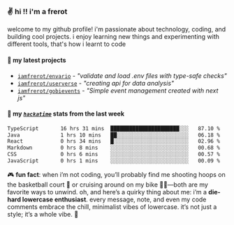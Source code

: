 ### ✌️ hi !! i'm a frerot

welcome to my github profile! i'm passionate about technology, coding, and
building cool projects. i enjoy learning new things and experimenting with
different tools, that's how i learnt to code

#### 🚀 my latest projects

- [`iamfrerot/envario`](https://github.com/iamfrerot/envario) - _"validate and
  load .env files with type-safe checks"_
- [`iamfrerot/userverse`](https://github.com/iamfrerot/userverse) - _"creating api for
  data analysis"_
- [`iamfrerot/gobievents`](https://github.com/iamfrerot/gobievents) - _"Simple
  event management created with next js"_

#### 📡 my [_`hackatime`_](https://waka.hackclub.com) stats from the last week

<!--START_SECTION:waka-->

```txt
TypeScript       16 hrs 31 mins  ██████████████████████░░░   87.10 %
Java             1 hrs 10 mins   ██░░░░░░░░░░░░░░░░░░░░░░░   06.18 %
React            0 hrs 34 mins   █░░░░░░░░░░░░░░░░░░░░░░░░   02.96 %
Markdown         0 hrs 8 mins    ░░░░░░░░░░░░░░░░░░░░░░░░░   00.68 %
CSS              0 hrs 6 mins    ░░░░░░░░░░░░░░░░░░░░░░░░░   00.57 %
JavaScript       0 hrs 1 mins    ░░░░░░░░░░░░░░░░░░░░░░░░░   00.09 %
```

<!--END_SECTION:waka-->

🎮 **fun fact**: when i’m not coding, you’ll probably find me shooting hoops on
the basketball court 🏀 or cruising around on my bike 🚴‍♂️—both are my favorite
ways to unwind. oh, and here’s a quirky thing about me: i’m a **die-hard
lowercase enthusiast**. every message, note, and even my code comments embrace
the chill, minimalist vibes of lowercase. it’s not just a style; it’s a whole
vibe. 🤘
